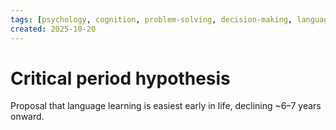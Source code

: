 ```yaml
---
tags: [psychology, cognition, problem-solving, decision-making, language, intelligence, testing, heuristics, bias]
created: 2025-10-20
---
```

# Critical period hypothesis

Proposal that language learning is easiest early in life, declining ~6–7 years onward.
